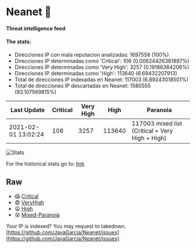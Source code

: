 # Neanet :hocho:
#### Threat intelligence feed
#### The stats:

- Direcciones IP con mala reputacion analizadas: 1697558 (100%)
- Direcciones IP determinadas como 'Critical':  106 (0.00624426381897%)
- Direcciones IP determinadas como 'Very High':  3257 (0.19186384206%)
- Direcciones IP determinadas como 'High':  113640 (6.69432207913)
- Total de direcciones IP indexadas en Neanet:  117003 (6.89243018501%)
- Total de direcciones IP descartadas en Neanet:  1580555 (93.107569815%)

| Last Update | Critical | Very High | High | Paranoia |
| --- | --- | --- | --- | --- |
| 2021-02-01 13:02:24 | 106 | 3257 | 113640 | 117003 mixed list (Critical + Very High + High)|

![Stats](https://docs.google.com/spreadsheets/d/e/2PACX-1vSnaNMIXVabIpDJjufMlzH7poXnshF3mgd8Is1g9ytUEzVsP5my4Trn8f-xkoLLQ38xpL3HtmUexLo6/pubchart?oid=501124687&format=image)

For the historical stats go to: [link](/stats.csv)
## Raw
- :scream: [Critical](https://raw.githubusercontent.com/JavaGarcia/Neanet/master/blacklists/neanet_critical.txt)
- :fearful: [VeryHigh](https://raw.githubusercontent.com/JavaGarcia/Neanet/master/blacklists/neanet_veryHigh.txtt)
- :frowning: [High](https://raw.githubusercontent.com/JavaGarcia/Neanet/master/blacklists/neanet_high.txt)
- :dizzy_face: [Mixed-Paranoia](https://raw.githubusercontent.com/JavaGarcia/Neanet/master/blacklists/neanet_all.txt)


Your IP is indexed? You may request to takedown. [https://github.com/JavaGarcia/Neanet/issues](https://github.com/JavaGarcia/Neanet/issues)











































































































































































































































































































































































































































































































































































































































































































































































































































































































































































































































































































































































































































































































































































































































































































































































































































































































































































































































































































































































































































































































































































































































































































































































































































































































































































































































































































































































































































































































































































































































































































































































































































































































































































































































































































































































































































































































































































































































































































































































































































